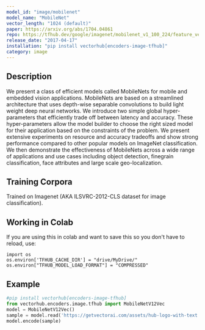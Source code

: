 ```yaml
---
model_id: "image/mobilenet"
model_name: "MobileNet" 
vector_length: "1024 (default)" 
paper: https://arxiv.org/abs/1704.04861
repo: https://tfhub.dev/google/imagenet/mobilenet_v1_100_224/feature_vector/4
release_date: "2017-04-17"
installation: "pip install vectorhub[encoders-image-tfhub]"
category: image
---
```


## Description

We present a class of efficient models called MobileNets for mobile and embedded vision applications. MobileNets are based on a streamlined architecture that uses depth-wise separable convolutions to build light weight deep neural networks. We introduce two simple global hyper-parameters that efficiently trade off between latency and accuracy. These hyper-parameters allow the model builder to choose the right sized model for their application based on the constraints of the problem. We present extensive experiments on resource and accuracy tradeoffs and show strong performance compared to other popular models on ImageNet classification. We then demonstrate the effectiveness of MobileNets across a wide range of applications and use cases including object detection, finegrain classification, face attributes and large scale geo-localization.

## Training Corpora 

Trained on Imagenet (AKA ILSVRC-2012-CLS dataset for image classification).

## Working in Colab

If you are using this in colab and want to save this so you don't have to reload, use: 

```
import os 
os.environ['TFHUB_CACHE_DIR'] = "drive/MyDrive/"
os.environ["TFHUB_MODEL_LOAD_FORMAT"] = "COMPRESSED"
```

## Example

```python
#pip install vectorhub[encoders-image-tfhub]
from vectorhub.encoders.image.tfhub import MobileNetV12Vec
model = MobileNetV12Vec()
sample = model.read('https://getvectorai.com/assets/hub-logo-with-text.png')
model.encode(sample)
```
